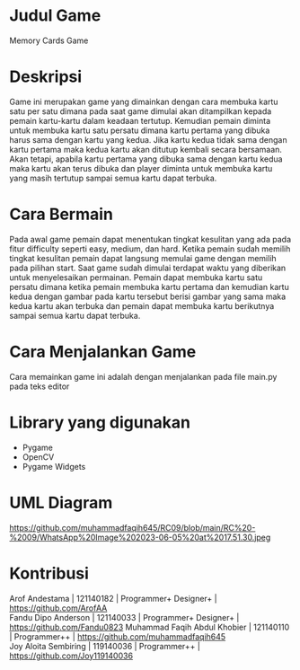 # Judul Game
Memory Cards Game

# Deskripsi
Game ini merupakan game yang dimainkan dengan cara membuka kartu satu per satu dimana pada saat game dimulai akan ditampilkan kepada pemain kartu-kartu dalam keadaan tertutup. Kemudian pemain diminta untuk membuka kartu satu persatu dimana kartu pertama yang dibuka harus sama dengan kartu yang kedua. Jika kartu kedua tidak sama dengan kartu pertama maka kedua kartu akan ditutup kembali secara bersamaan. Akan tetapi, apabila kartu pertama yang dibuka sama dengan kartu kedua maka kartu akan terus dibuka dan player diminta untuk membuka kartu yang masih tertutup sampai semua kartu dapat terbuka.

# Cara Bermain
Pada awal game pemain dapat menentukan tingkat kesulitan yang ada pada fitur difficulty seperti easy, medium, dan hard. Ketika pemain sudah memilih tingkat kesulitan pemain dapat langsung memulai game dengan memilih pada pilihan start. Saat game sudah dimulai terdapat waktu yang diberikan untuk menyelesaikan permainan. Pemain dapat membuka kartu satu persatu dimana ketika pemain membuka kartu pertama dan kemudian kartu kedua dengan gambar pada kartu tersebut berisi gambar yang sama maka kedua kartu akan terbuka dan pemain dapat membuka kartu berikutnya sampai semua kartu dapat terbuka. 

# Cara Menjalankan Game
Cara memainkan game ini adalah dengan menjalankan pada file main.py pada teks editor 

# Library yang digunakan
- Pygame
- OpenCV
- Pygame Widgets

# UML Diagram
https://github.com/muhammadfaqih645/RC09/blob/main/RC%20-%2009/WhatsApp%20Image%202023-06-05%20at%2017.51.30.jpeg

# Kontribusi
Arof Andestama                 | 121140182 |  Programmer+  Designer+ | https://github.com/ArofAA	
Fandu Dipo Anderson            | 121140033 |  Programmer+  Designer+ | https://github.com/Fandu0823	
Muhammad Faqih Abdul Khobier   | 121140110 |  Programmer++           | https://github.com/muhammadfaqih645	
Joy Aloita Sembiring           | 119140036 |  Programmer++           | https://github.com/Joy119140036	
